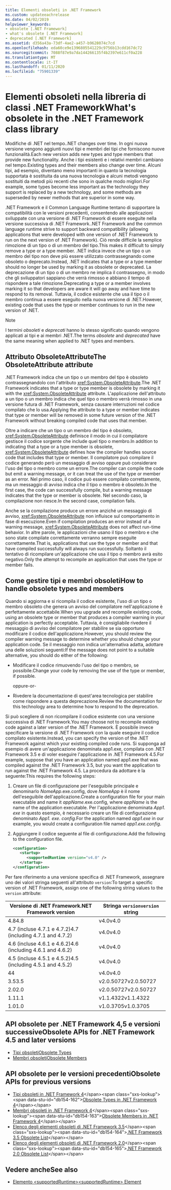 ```yaml
---
title: Elementi obsoleti in .NET Framework
ms.custom: updateeachrelease
ms.date: 04/02/2019
helpviewer_keywords:
- obsolete [.NET Framework]
- what's obsolete [.NET Framework]
- deprecated [.NET Framework]
ms.assetid: d356a43a-73df-4ae2-a457-b9628074c7cd
ms.openlocfilehash: eda60ce9e1396805541229c9756b13cdd167dc72
ms.sourcegitcommit: 7088f87e9a7da144266135f4b2397e611cf0a228
ms.translationtype: MT
ms.contentlocale: it-IT
ms.lasthandoff: 01/11/2020
ms.locfileid: "75901339"
---
```

# <a name="whats-obsolete-in-the-net-framework-class-library"></a><span data-ttu-id="db154-102">Elementi obsoleti nella libreria di classi .NET Framework</span><span class="sxs-lookup"><span data-stu-id="db154-102">What's obsolete in the .NET Framework class library</span></span>

<span data-ttu-id="db154-103">Modifiche di .NET nel tempo.</span><span class="sxs-lookup"><span data-stu-id="db154-103">.NET changes over time.</span></span> <span data-ttu-id="db154-104">In ogni nuova versione vengono aggiunti nuovi tipi e membri dei tipi che forniscono nuove funzionalità.</span><span class="sxs-lookup"><span data-stu-id="db154-104">Each new version adds new types and type members that provide new functionality.</span></span> <span data-ttu-id="db154-105">Anche i tipi esistenti e i relativi membri cambiano nel tempo.</span><span class="sxs-lookup"><span data-stu-id="db154-105">Existing types and their members also change over time.</span></span> <span data-ttu-id="db154-106">Alcuni tipi, ad esempio, diventano meno importanti in quanto la tecnologia supportata è sostituita da una nuova tecnologia e alcuni metodi vengono sostituiti da metodi più recenti che sono in qualche modo migliori.</span><span class="sxs-lookup"><span data-stu-id="db154-106">For example, some types become less important as the technology they support is replaced by a new technology, and some methods are superseded by newer methods that are superior in some way.</span></span>

<span data-ttu-id="db154-107">.NET Framework e il Common Language Runtime tentano di supportare la compatibilità con le versioni precedenti, consentendo alle applicazioni sviluppate con una versione di .NET Framework di essere eseguite nella versione successiva di .NET Framework.</span><span class="sxs-lookup"><span data-stu-id="db154-107">.NET Framework and the common language runtime strive to support backward compatibility (allowing applications that were developed with one version of .NET Framework to run on the next version of .NET Framework).</span></span> <span data-ttu-id="db154-108">Ciò rende difficile la semplice rimozione di un tipo o di un membro del tipo.</span><span class="sxs-lookup"><span data-stu-id="db154-108">This makes it difficult to simply remove a type or a type member.</span></span> <span data-ttu-id="db154-109">.NET indica invece che un tipo o un membro del tipo non deve più essere utilizzato contrassegnando come obsoleto o deprecato.</span><span class="sxs-lookup"><span data-stu-id="db154-109">Instead, .NET indicates that a type or a type member should no longer be used by marking it as obsolete or deprecated.</span></span> <span data-ttu-id="db154-110">La deprecazione di un tipo o di un membro ne implica il contrassegno, in modo che gli sviluppatori sappiano che verrà rimosso e abbiano il tempo di rispondere a tale rimozione.</span><span class="sxs-lookup"><span data-stu-id="db154-110">Deprecating a type or a member involves marking it so that developers are aware it will go away and have time to respond to its removal.</span></span> <span data-ttu-id="db154-111">Tuttavia, il codice esistente che usa il tipo o il membro continua a essere eseguito nella nuova versione di .NET.</span><span class="sxs-lookup"><span data-stu-id="db154-111">However, existing code that uses the type or member continues to run in the new version of .NET.</span></span>

> [!NOTE]
> <span data-ttu-id="db154-112">I termini *obsoleti* e *deprecati* hanno lo stesso significato quando vengono applicati ai tipi e ai membri .NET.</span><span class="sxs-lookup"><span data-stu-id="db154-112">The terms *obsolete* and *deprecated* have the same meaning when applied to .NET types and members.</span></span>

## <a name="the-obsoleteattribute-attribute"></a><span data-ttu-id="db154-113">Attributo ObsoleteAttribute</span><span class="sxs-lookup"><span data-stu-id="db154-113">The ObsoleteAttribute attribute</span></span>

<span data-ttu-id="db154-114">.NET Framework indica che un tipo o un membro del tipo è obsoleto contrassegnandolo con l'attributo <xref:System.ObsoleteAttribute>.</span><span class="sxs-lookup"><span data-stu-id="db154-114">The .NET Framework indicates that a type or type member is obsolete by marking it with the <xref:System.ObsoleteAttribute> attribute.</span></span> <span data-ttu-id="db154-115">L'applicazione dell'attributo a un tipo o un membro indica che quel tipo o membro verrà rimosso in una versione futura di .NET Framework, senza causare interruzioni nel codice compilato che lo usa.</span><span class="sxs-lookup"><span data-stu-id="db154-115">Applying the attribute to a type or member indicates that type or member will be removed in some future version of the .NET Framework without breaking compiled code that uses that member.</span></span>

<span data-ttu-id="db154-116">Oltre a indicare che un tipo o un membro del tipo è obsoleto, <xref:System.ObsoleteAttribute> definisce il modo in cui il compilatore gestisce il codice sorgente che include quel tipo o membro.</span><span class="sxs-lookup"><span data-stu-id="db154-116">In addition to indicating that a type or a type member is obsolete, <xref:System.ObsoleteAttribute> defines how the compiler handles source code that includes that type or member.</span></span> <span data-ttu-id="db154-117">Il compilatore può compilare il codice generando però un messaggio di avviso oppure può considerare l'uso del tipo o membro come un errore.</span><span class="sxs-lookup"><span data-stu-id="db154-117">The compiler can compile the code but emit a warning message, or it can treat the use of the type or member as an error.</span></span> <span data-ttu-id="db154-118">Nel primo caso, il codice può essere compilato correttamente, ma un messaggio di avviso indica che il tipo o membro è obsoleto.</span><span class="sxs-lookup"><span data-stu-id="db154-118">In the first case, the code can successfully compile, but a warning message indicates that the type or member is obsolete.</span></span> <span data-ttu-id="db154-119">Nel secondo caso, la compilazione non riesce.</span><span class="sxs-lookup"><span data-stu-id="db154-119">In the second case, compilation fails.</span></span>

<span data-ttu-id="db154-120">Anche se la compilazione produce un errore anziché un messaggio di avviso, <xref:System.ObsoleteAttribute> non influisce sul comportamento in fase di esecuzione.</span><span class="sxs-lookup"><span data-stu-id="db154-120">Even if compilation produces an error instead of a warning message, <xref:System.ObsoleteAttribute> does not affect run-time behavior.</span></span> <span data-ttu-id="db154-121">In altre parole, le applicazioni che usano il tipo o membro e che sono state compilate correttamente verranno sempre eseguite correttamente.</span><span class="sxs-lookup"><span data-stu-id="db154-121">That is, applications that use the type or member and that have compiled successfully will always run successfully.</span></span> <span data-ttu-id="db154-122">Soltanto il tentativo di ricompilare un'applicazione che usa il tipo o membro avrà esito negativo.</span><span class="sxs-lookup"><span data-stu-id="db154-122">Only the attempt to recompile an application that uses the type or member fails.</span></span>

## <a name="how-to-handle-obsolete-types-and-members"></a><span data-ttu-id="db154-123">Come gestire tipi e membri obsoleti</span><span class="sxs-lookup"><span data-stu-id="db154-123">How to handle obsolete types and members</span></span>

<span data-ttu-id="db154-124">Quando si aggiorna e si ricompila il codice esistente, l'uso di un tipo o membro obsoleto che genera un avviso del compilatore nell'applicazione è perfettamente accettabile.</span><span class="sxs-lookup"><span data-stu-id="db154-124">When you upgrade and recompile existing code, using an obsolete type or member that produces a compiler warning in your application is perfectly acceptable.</span></span> <span data-ttu-id="db154-125">Tuttavia, è consigliabile rivedere il messaggio di avviso del compilatore per stabilire se sia opportuno modificare il codice dell'applicazione.</span><span class="sxs-lookup"><span data-stu-id="db154-125">However, you should review the compiler warning message to determine whether you should change your application code.</span></span> <span data-ttu-id="db154-126">Se il messaggio non indica un'alternativa adatta, adottare una delle soluzioni seguenti:</span><span class="sxs-lookup"><span data-stu-id="db154-126">If the message does not point to a suitable alternative, you should do either of the following:</span></span>

- <span data-ttu-id="db154-127">Modificare il codice rimuovendo l'uso del tipo o membro, se possibile.</span><span class="sxs-lookup"><span data-stu-id="db154-127">Change your code by removing the use of the type or member, if possible.</span></span>

     <span data-ttu-id="db154-128">oppure</span><span class="sxs-lookup"><span data-stu-id="db154-128">-or-</span></span>

- <span data-ttu-id="db154-129">Rivedere la documentazione di quest'area tecnologica per stabilire come rispondere a questa deprecazione.</span><span class="sxs-lookup"><span data-stu-id="db154-129">Review the documentation for this technology area to determine how to respond to the deprecation.</span></span>

<span data-ttu-id="db154-130">Si può scegliere di non ricompilare il codice esistente con una versione successiva di .NET Framework.</span><span class="sxs-lookup"><span data-stu-id="db154-130">You may choose not to recompile existing code against a later version of the .NET Framework.</span></span> <span data-ttu-id="db154-131">È possibile invece specificare la versione di .NET Framework con la quale eseguire il codice compilato esistente.</span><span class="sxs-lookup"><span data-stu-id="db154-131">Instead, you can specify the version of the .NET Framework against which your existing compiled code runs.</span></span> <span data-ttu-id="db154-132">Si supponga ad esempio di avere un'applicazione denominata app1.exe, compilata con .NET Framework 3.5 e di voler eseguire l'applicazione in .NET Framework 4.5.</span><span class="sxs-lookup"><span data-stu-id="db154-132">For example, suppose that you have an application named app1.exe that was compiled against the .NET Framework 3.5, but you want the application to run against the .NET Framework 4.5.</span></span> <span data-ttu-id="db154-133">La procedura da adottare è la seguente:</span><span class="sxs-lookup"><span data-stu-id="db154-133">This requires the following steps:</span></span>

1. <span data-ttu-id="db154-134">Creare un file di configurazione per l'eseguibile principale e denominarlo *NomeApp*.exe.config, dove *NomeApp* è il nome dell'eseguibile dell'applicazione.</span><span class="sxs-lookup"><span data-stu-id="db154-134">Create a configuration file for your main executable and name it *appName*.exe.config, where *appName* is the name of the application executable.</span></span> <span data-ttu-id="db154-135">Per l'applicazione denominata *App1. exe* in questo esempio, è necessario creare un file di configurazione denominato *App1. exe. config*.</span><span class="sxs-lookup"><span data-stu-id="db154-135">For the application named *app1.exe* in our example, you would create a configuration file named *app1.exe.config*.</span></span>

2. <span data-ttu-id="db154-136">Aggiungere il codice seguente al file di configurazione.</span><span class="sxs-lookup"><span data-stu-id="db154-136">Add the following to the configuration file.</span></span>

    ```xml
    <configuration>
       <startup> 
          <supportedRuntime version="v4.0" />
       </startup>
    </configuration>
    ```

<span data-ttu-id="db154-137">Per fare riferimento a una versione specifica di .NET Framework, assegnare uno dei valori stringa seguenti all'attributo `version`:</span><span class="sxs-lookup"><span data-stu-id="db154-137">To target a specific version of .NET Framework, assign one of the following string values to the `version` attribute:</span></span>

|<span data-ttu-id="db154-138">Versione di .NET Framework</span><span class="sxs-lookup"><span data-stu-id="db154-138">.NET Framework version</span></span>|<span data-ttu-id="db154-139">Stringa `version`</span><span class="sxs-lookup"><span data-stu-id="db154-139">`version` string</span></span>|
|-|-|
|<span data-ttu-id="db154-140">4.8</span><span class="sxs-lookup"><span data-stu-id="db154-140">4.8</span></span>|<span data-ttu-id="db154-141">v4.0</span><span class="sxs-lookup"><span data-stu-id="db154-141">v4.0</span></span>|
|<span data-ttu-id="db154-142">4.7 (incluse 4.7.1 e 4.7.2)</span><span class="sxs-lookup"><span data-stu-id="db154-142">4.7 (including 4.7.1 and 4.7.2)</span></span>|<span data-ttu-id="db154-143">v4.0</span><span class="sxs-lookup"><span data-stu-id="db154-143">v4.0</span></span>|
|<span data-ttu-id="db154-144">4.6 (incluse 4.6.1 e 4.6.2)</span><span class="sxs-lookup"><span data-stu-id="db154-144">4.6 (including 4.6.1 and 4.6.2)</span></span>|<span data-ttu-id="db154-145">v4.0</span><span class="sxs-lookup"><span data-stu-id="db154-145">v4.0</span></span>|
|<span data-ttu-id="db154-146">4.5 (incluse 4.5.1 e 4.5.2)</span><span class="sxs-lookup"><span data-stu-id="db154-146">4.5 (including 4.5.1 and 4.5.2)</span></span>|<span data-ttu-id="db154-147">v4.0</span><span class="sxs-lookup"><span data-stu-id="db154-147">v4.0</span></span>|
|<span data-ttu-id="db154-148">4</span><span class="sxs-lookup"><span data-stu-id="db154-148">4</span></span>|<span data-ttu-id="db154-149">v4.0</span><span class="sxs-lookup"><span data-stu-id="db154-149">v4.0</span></span>|
|<span data-ttu-id="db154-150">3.5</span><span class="sxs-lookup"><span data-stu-id="db154-150">3.5</span></span>|<span data-ttu-id="db154-151">v2.0.50727</span><span class="sxs-lookup"><span data-stu-id="db154-151">v2.0.50727</span></span>|
|<span data-ttu-id="db154-152">2.0</span><span class="sxs-lookup"><span data-stu-id="db154-152">2.0</span></span>|<span data-ttu-id="db154-153">v2.0.50727</span><span class="sxs-lookup"><span data-stu-id="db154-153">v2.0.50727</span></span>|
|<span data-ttu-id="db154-154">1.1</span><span class="sxs-lookup"><span data-stu-id="db154-154">1.1</span></span>|<span data-ttu-id="db154-155">v1.1.4322</span><span class="sxs-lookup"><span data-stu-id="db154-155">v1.1.4322</span></span>|
|<span data-ttu-id="db154-156">1.0</span><span class="sxs-lookup"><span data-stu-id="db154-156">1.0</span></span>|<span data-ttu-id="db154-157">v1.0.3705</span><span class="sxs-lookup"><span data-stu-id="db154-157">v1.0.3705</span></span>|

## <a name="obsolete-apis-for-net-framework-45-and-later-versions"></a><span data-ttu-id="db154-158">API obsolete per .NET Framework 4,5 e versioni successive</span><span class="sxs-lookup"><span data-stu-id="db154-158">Obsolete APIs for .NET Framework 4.5 and later versions</span></span>

- [<span data-ttu-id="db154-159">Tipi obsoleti</span><span class="sxs-lookup"><span data-stu-id="db154-159">Obsolete Types</span></span>](obsolete-types.md)
- [<span data-ttu-id="db154-160">Membri obsoleti</span><span class="sxs-lookup"><span data-stu-id="db154-160">Obsolete Members</span></span>](obsolete-members.md)

## <a name="obsolete-apis-for-previous-versions"></a><span data-ttu-id="db154-161">API obsolete per le versioni precedenti</span><span class="sxs-lookup"><span data-stu-id="db154-161">Obsolete APIs for previous versions</span></span>

- <span data-ttu-id="db154-162">[Tipi obsoleti in .NET Framework 4](https://docs.microsoft.com/previous-versions/dotnet/netframework-4.0/ee461503(v=vs.100))</span><span class="sxs-lookup"><span data-stu-id="db154-162">[Obsolete Types in .NET Framework 4](https://docs.microsoft.com/previous-versions/dotnet/netframework-4.0/ee461503(v=vs.100))</span></span>
- <span data-ttu-id="db154-163">[Membri obsoleti in .NET Framework 4](https://docs.microsoft.com/previous-versions/dotnet/netframework-4.0/ee471421(v=vs.100))</span><span class="sxs-lookup"><span data-stu-id="db154-163">[Obsolete Members in .NET Framework 4](https://docs.microsoft.com/previous-versions/dotnet/netframework-4.0/ee471421(v=vs.100))</span></span>
- <span data-ttu-id="db154-164">[Elenco degli elementi obsoleti di .NET Framework 3.5](https://docs.microsoft.com/previous-versions/cc835481(v=msdn.10))</span><span class="sxs-lookup"><span data-stu-id="db154-164">[.NET Framework 3.5 Obsolete List](https://docs.microsoft.com/previous-versions/cc835481(v=msdn.10))</span></span>
- <span data-ttu-id="db154-165">[Elenco degli elementi obsoleti di .NET Framework 2.0](https://docs.microsoft.com/previous-versions/aa497286(v=msdn.10))</span><span class="sxs-lookup"><span data-stu-id="db154-165">[.NET Framework 2.0 Obsolete List](https://docs.microsoft.com/previous-versions/aa497286(v=msdn.10))</span></span>

## <a name="see-also"></a><span data-ttu-id="db154-166">Vedere anche</span><span class="sxs-lookup"><span data-stu-id="db154-166">See also</span></span>

- [<span data-ttu-id="db154-167">Elemento \<supportedRuntime></span><span class="sxs-lookup"><span data-stu-id="db154-167">\<supportedRuntime> Element</span></span>](../configure-apps/file-schema/startup/supportedruntime-element.md)
